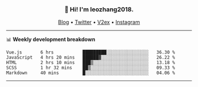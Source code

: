 <h3 align="center">👋 Hi! I'm leozhang2018.</h3>
<p align="center">
  <a href="https://code.leozhang2018.me">Blog</a> •
  <a href="https://twitter.com/leozhang2018">Twitter</a> •
  <a href="https://www.v2ex.com/member/leozhang">V2ex</a> •
  <a href="https://www.instagram.com/leozhanghere">Instagram</a>
</p>

-------

📊 **Weekly development breakdown**
<!--START_SECTION:waka-->
```text
Vue.js       6 hrs           █████████░░░░░░░░░░░░░░░░   36.30 % 
JavaScript   4 hrs 20 mins   ██████▓░░░░░░░░░░░░░░░░░░   26.22 % 
HTML         2 hrs 10 mins   ███▒░░░░░░░░░░░░░░░░░░░░░   13.18 % 
SCSS         1 hr 32 mins    ██▒░░░░░░░░░░░░░░░░░░░░░░   09.33 % 
Markdown     40 mins         █░░░░░░░░░░░░░░░░░░░░░░░░   04.06 % 
```
<!--END_SECTION:waka-->
-------

